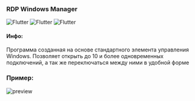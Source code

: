 ### RDP Windows Manager

![Flutter](https://img.shields.io/badge/CSharp-Windows_Forms-404040) ![Flutter](https://img.shields.io/badge/CSharp-NET._Framework_4.8-404040) ![Flutter](https://img.shields.io/badge/CSharp-Test_Version_1.0-404040)

#### Инфо:
Программа созданная на основе стандартного элемента управления Windows. 
Позволяет открыть до 10 и более одновременных подключений, а так же переключаться между ними в удобной форме

### Пример:

![preview](https://github.com/Rynte/RynteAssets/blob/main/Assets/rdpImage.jpg)
